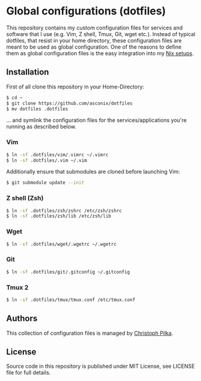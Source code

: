 # Global configurations (dotfiles)

This repository contains my custom configuration files for services and software that I use (e.g. Vim, Z shell, Tmux, Git, wget etc.). Instead of typical dotfiles, that resist in your home directory, these configuration files are meant to be used as global configuration. One of the reasons to define them as global configuration files is the easy integration into my [Nix setups](https://github.com/asconix/nixos-config).

## Installation

First of all clone this repository in your Home-Directory:

```bash
$ cd ~
$ git clone https://github.com/asconix/dotfiles
$ mv dotfiles .dotfiles
```

... and symlink the configuration files for the services/applications you're running as described below.

### Vim

```bash
$ ln -sf .dotfiles/vim/.vimrc ~/.vimrc
$ ln -sf .dotfiles/.vim ~/.vim
```

Additionally ensure that submodules are cloned before launching Vim:

```bash
$ git submodule update --init
```

### Z shell (Zsh)

```bash
$ ln -sf .dotfiles/zsh/zshrc /etc/zsh/zshrc
$ ln -sf .dotfiles/zsh/lib /etc/zsh/lib
```

### Wget

```bash
$ ln -sf .dotfiles/wget/.wgetrc ~/.wgetrc
```

### Git

```bash
$ ln -sf .dotfiles/git/.gitconfig ~/.gitconfig
```

### Tmux 2

```bash
$ ln -sf .dotfiles/tmux/tmux.conf /etc/tmux.conf
```

## Authors

This collection of configuration files is managed by [Christoph Pilka](https://github.com/asconix).

## License

Source code in this repository is published under MIT License, see LICENSE file for full details.

